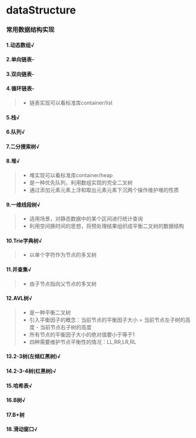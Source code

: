 # dataStructure
### 常用数据结构实现
#### 1.动态数组√  
#### 2.单向链表-  
#### 3.双向链表-  
#### 4.循环链表-  
> + 链表实现可以看标准库container/list  
#### 5.栈√  
#### 6.队列√  
#### 7.二分搜索树√  
#### 8.堆√  
> + 堆实现可以看标准库container/heap  
> + 是一种优先队列，利用数组实现的完全二叉树
> + 通过添加元素元素上浮和取出元素元素下沉两个操作维护堆的性质
#### 9.一维线段树√  
> + 适用场景，对静态数据中的某个区间进行统计查询
> + 利用空间换时间的思想，将预处理结果组织成平衡二叉树的数据结构
#### 10.Trie字典树√  
> + 以单个字符作为节点的多叉树
#### 11.并查集√  
> + 由子节点指向父节点的多叉树
#### 12.AVL树√   
> + 是一种平衡二叉树
> + 引入平衡因子的概念：当前节点的平衡因子大小 = 当前节点左子树的高度 - 当前节点右子树的高度
> + 所有节点的平衡因子大小的绝对值要小于等于1
> + 四种需要维护节点平衡性的情况：LL,RR,LR,RL
#### 13.2-3树(左倾红黑树)√
#### 14.2-3-4树(红黑树)√  
#### 15.哈希表√     
#### 16.B树√
#### 17.B+树
#### 18.滑动窗口√
